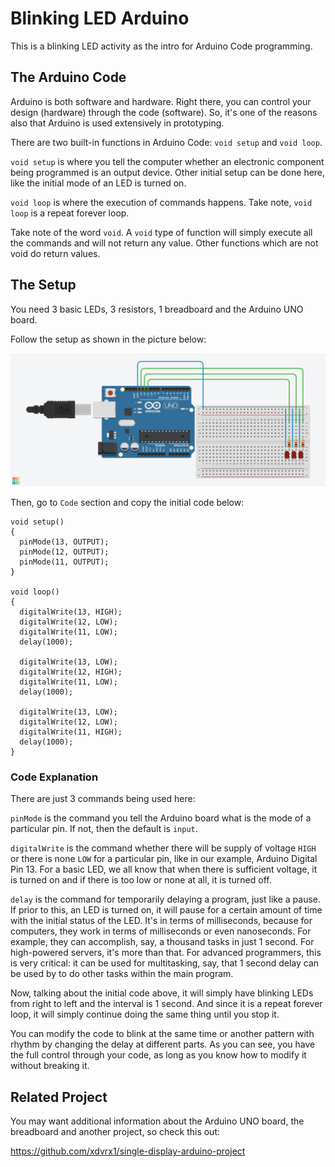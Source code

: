 # Blinking LED Arduino
This is a blinking LED activity as the intro for 
Arduino Code programming.

## The Arduino Code
Arduino is both software and hardware. Right there,
you can control your design (hardware) through
the code (software). So, it's one of the reasons
also that Arduino is used extensively in prototyping.

There are two built-in functions in Arduino Code:
`void setup` and `void loop`.

`void setup` is where you tell the computer whether
an electronic component being programmed is an
output device. Other initial setup can be
done here, like the initial mode of an LED
is turned on.

`void loop` is where the execution of commands
happens. Take note, `void loop` is a repeat
forever loop.

Take note of the word `void`. A `void` type 
of function will simply execute all the commands
and will not return any value. Other functions
which are not void do return values.

## The Setup
You need 3 basic LEDs, 3 resistors, 1 breadboard and
the Arduino UNO board.

Follow the setup as shown in the picture
below:

![design](res/src1.png)


Then, go to `Code` section and copy the initial
code below:

```
void setup()
{
  pinMode(13, OUTPUT);
  pinMode(12, OUTPUT);
  pinMode(11, OUTPUT);
}

void loop()
{
  digitalWrite(13, HIGH);
  digitalWrite(12, LOW);
  digitalWrite(11, LOW);
  delay(1000);
  
  digitalWrite(13, LOW);
  digitalWrite(12, HIGH);
  digitalWrite(11, LOW);
  delay(1000);
  
  digitalWrite(13, LOW);
  digitalWrite(12, LOW);
  digitalWrite(11, HIGH);
  delay(1000);
}
```

### Code Explanation
There are just 3 commands being used
here:

`pinMode` is the command you tell the Arduino
board what is the mode of a particular pin.
If not, then the default is `input`.

`digitalWrite` is the command whether
there will be supply of voltage `HIGH`
or there is none `LOW` for a particular
pin, like in our example,
Arduino Digital Pin 13. For a basic LED,
we all know that when there is sufficient
voltage, it is turned on and if there
is too low or none at all, it is 
turned off.

`delay` is the command for temporarily delaying
a program, just like a pause. If prior to 
this, an LED is turned on, it will pause for 
a certain amount of time with the initial 
status of the LED. It's in terms of milliseconds,
because for computers, they work in terms of
milliseconds or even nanoseconds. 
For example, they can accomplish, say,
a thousand tasks in just 1 second.
For high-powered servers, it's more than that.
For advanced programmers, this is very critical:
it can be used for multitasking, say,
that 1 second delay can be used by 
to do other tasks within the main program.

Now, talking about the initial code above,
it will simply have blinking LEDs from
right to left and the interval is 1 second.
And since it is a repeat forever loop,
it will simply continue doing the same 
thing until you stop it.

You can modify the code to blink at the same 
time or another pattern with rhythm by changing
the delay at different parts. As you can see,
you have the full control through your code, as
long as you know how to modify it without
breaking it.

## Related Project
You may want additional information about the 
Arduino UNO board, the breadboard and another 
project, so check this out:

<https://github.com/xdvrx1/single-display-arduino-project>
